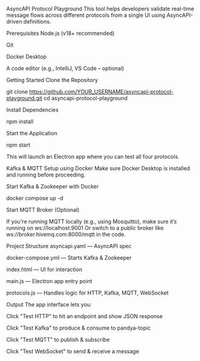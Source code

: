 AsyncAPI Protocol Playground
This tool helps developers validate real-time message flows across different protocols from a single UI using AsyncAPI-driven definitions.

Prerequisites
Node.js (v18+ recommended)

Git

Docker Desktop

A code editor (e.g., IntelliJ, VS Code – optional)

Getting Started
Clone the Repository

git clone https://github.com/YOUR_USERNAME/asyncapi-protocol-playground.git
cd asyncapi-protocol-playground

Install Dependencies

npm install

Start the Application

npm start

This will launch an Electron app where you can test all four protocols.

Kafka & MQTT Setup using Docker
Make sure Docker Desktop is installed and running before proceeding.

Start Kafka & Zookeeper with Docker

docker compose up -d

Start MQTT Broker (Optional)

If you're running MQTT locally (e.g., using Mosquitto), make sure it’s running on ws://localhost:9001
Or switch to a public broker like ws://broker.hivemq.com:8000/mqtt in the code.

Project Structure
asyncapi.yaml — AsyncAPI spec

docker-compose.yml — Starts Kafka & Zookeeper

index.html — UI for interaction

main.js — Electron app entry point

protocols.js — Handles logic for HTTP, Kafka, MQTT, WebSocket

Output
The app interface lets you:

Click "Test HTTP" to hit an endpoint and show JSON response

Click "Test Kafka" to produce & consume to pandya-topic

Click "Test MQTT" to publish & subscribe

Click "Test WebSocket" to send & receive a message
